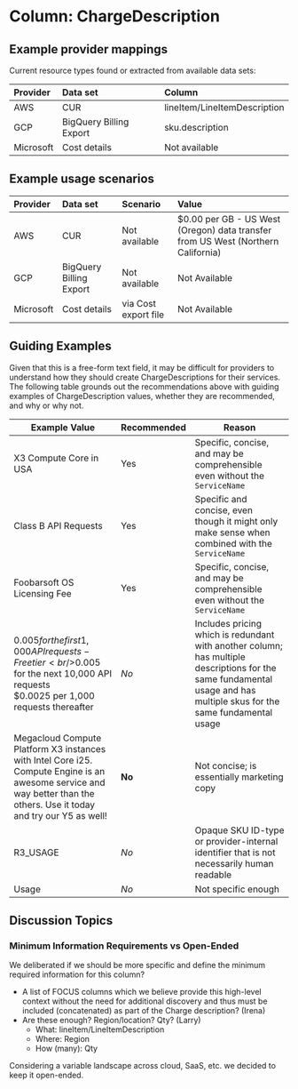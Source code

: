 # Column: ChargeDescription

## Example provider mappings

Current resource types found or extracted from available data sets:

| Provider  | Data set                | Column                                            	|
| :-------- | :---------------------- | :-------------------------------------------------------|
| AWS       | CUR                     | lineItem/LineItemDescription 				|
| GCP       | BigQuery Billing Export | sku.description                                         |
| Microsoft | Cost details            | Not available      			                |

## Example usage scenarios

| Provider  | Data set                | Scenario                           | Value                    |
|:----------|:------------------------|:-----------------------------------|:-------------------------|
| AWS       | CUR                     | Not available                      | $0.00 per GB - US West (Oregon) data transfer from US West (Northern California) |
| GCP       | BigQuery Billing Export | Not available                      | Not Available            |
| Microsoft | Cost details            | via Cost export file		   | Not Available            |

## Guiding Examples

Given that this is a free-form text field, it may be difficult for providers to understand how they should create ChargeDescriptions for their services. The following table grounds out the recommendations above with guiding examples of ChargeDescription values, whether they are recommended, and why or why not.

| Example Value | Recommended | Reason |
| ----------    | ----------- | ------ |
| X3 Compute Core in USA | Yes | Specific, concise, and may be comprehensible even without the  `ServiceName` |
| Class B API Requests | Yes | Specific and concise, even though it might only make sense when combined with the `ServiceName` |
| Foobarsoft OS Licensing Fee | Yes | Specific, concise, and may be comprehensible even without the  `ServiceName` |
| $0.005 for the first 1,000 API requests - Free tier<br/>$0.005 for the next 10,000 API requests<br/>$0.0025 per 1,000 requests thereafter | *No* | Includes pricing which is redundant with another column; has multiple descriptions for the same fundamental usage and has multiple skus for the same fundamental usage |
| Megacloud Compute Platform X3 instances with Intel Core i25. Compute Engine is an awesome service and way better than the others. Use it today and try our Y5 as well! | **No** | Not concise; is essentially marketing copy |
| R3_USAGE | *No* | Opaque SKU ID-type or provider-internal identifier that is not necessarily human readable |
| Usage | *No* | Not specific enough |

## Discussion Topics

### Minimum Information Requirements vs Open-Ended

We deliberated if we should be more specific and define the minimum required information for this column?

- A list of FOCUS columns which we believe provide this high-level context without the need for additional discovery and thus must be included (concatenated) as part of the Charge description? (Irena)
- Are these enough? Region/location? Qty? (Larry)
  - What: lineItem/LineItemDescription
  - Where: Region
  - How (many): Qty

Considering a variable landscape across cloud, SaaS, etc. we decided to keep it open-ended.
